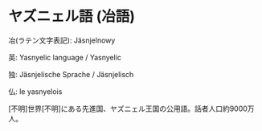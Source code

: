 # ヤズニェル語 (冶語)

冶(ラテン文字表記): Jäsnjelnowy

英: Yasnyelic language / Yasnyelic

独: Jäsnjelische Sprache / Jäsnjelisch

仏: le yasnyelois


[不明]世界[不明]にある先進国、ヤズニェル王国の公用語。話者人口約9000万人。